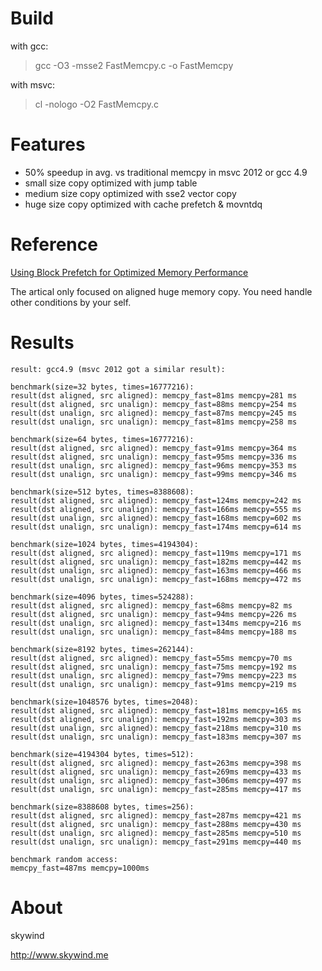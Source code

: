 Build
=====

with gcc:
> gcc -O3 -msse2 FastMemcpy.c -o FastMemcpy

with msvc:
> cl -nologo -O2 FastMemcpy.c

Features
========

* 50% speedup in avg. vs traditional memcpy in msvc 2012 or gcc 4.9
* small size copy optimized with jump table
* medium size copy optimized with sse2 vector copy
* huge size copy optimized with cache prefetch & movntdq

Reference
=========

[Using Block Prefetch for Optimized Memory Performance](http://files.rsdn.ru/23380/AMD_block_prefetch_paper.pdf)

The artical only focused on aligned huge memory copy. You need handle other conditions by your self.


Results
=======

```
result: gcc4.9 (msvc 2012 got a similar result):

benchmark(size=32 bytes, times=16777216):
result(dst aligned, src aligned): memcpy_fast=81ms memcpy=281 ms
result(dst aligned, src unalign): memcpy_fast=88ms memcpy=254 ms
result(dst unalign, src aligned): memcpy_fast=87ms memcpy=245 ms
result(dst unalign, src unalign): memcpy_fast=81ms memcpy=258 ms

benchmark(size=64 bytes, times=16777216):
result(dst aligned, src aligned): memcpy_fast=91ms memcpy=364 ms
result(dst aligned, src unalign): memcpy_fast=95ms memcpy=336 ms
result(dst unalign, src aligned): memcpy_fast=96ms memcpy=353 ms
result(dst unalign, src unalign): memcpy_fast=99ms memcpy=346 ms

benchmark(size=512 bytes, times=8388608):
result(dst aligned, src aligned): memcpy_fast=124ms memcpy=242 ms
result(dst aligned, src unalign): memcpy_fast=166ms memcpy=555 ms
result(dst unalign, src aligned): memcpy_fast=168ms memcpy=602 ms
result(dst unalign, src unalign): memcpy_fast=174ms memcpy=614 ms

benchmark(size=1024 bytes, times=4194304):
result(dst aligned, src aligned): memcpy_fast=119ms memcpy=171 ms
result(dst aligned, src unalign): memcpy_fast=182ms memcpy=442 ms
result(dst unalign, src aligned): memcpy_fast=163ms memcpy=466 ms
result(dst unalign, src unalign): memcpy_fast=168ms memcpy=472 ms

benchmark(size=4096 bytes, times=524288):
result(dst aligned, src aligned): memcpy_fast=68ms memcpy=82 ms
result(dst aligned, src unalign): memcpy_fast=94ms memcpy=226 ms
result(dst unalign, src aligned): memcpy_fast=134ms memcpy=216 ms
result(dst unalign, src unalign): memcpy_fast=84ms memcpy=188 ms

benchmark(size=8192 bytes, times=262144):
result(dst aligned, src aligned): memcpy_fast=55ms memcpy=70 ms
result(dst aligned, src unalign): memcpy_fast=75ms memcpy=192 ms
result(dst unalign, src aligned): memcpy_fast=79ms memcpy=223 ms
result(dst unalign, src unalign): memcpy_fast=91ms memcpy=219 ms

benchmark(size=1048576 bytes, times=2048):
result(dst aligned, src aligned): memcpy_fast=181ms memcpy=165 ms
result(dst aligned, src unalign): memcpy_fast=192ms memcpy=303 ms
result(dst unalign, src aligned): memcpy_fast=218ms memcpy=310 ms
result(dst unalign, src unalign): memcpy_fast=183ms memcpy=307 ms

benchmark(size=4194304 bytes, times=512):
result(dst aligned, src aligned): memcpy_fast=263ms memcpy=398 ms
result(dst aligned, src unalign): memcpy_fast=269ms memcpy=433 ms
result(dst unalign, src aligned): memcpy_fast=306ms memcpy=497 ms
result(dst unalign, src unalign): memcpy_fast=285ms memcpy=417 ms

benchmark(size=8388608 bytes, times=256):
result(dst aligned, src aligned): memcpy_fast=287ms memcpy=421 ms
result(dst aligned, src unalign): memcpy_fast=288ms memcpy=430 ms
result(dst unalign, src aligned): memcpy_fast=285ms memcpy=510 ms
result(dst unalign, src unalign): memcpy_fast=291ms memcpy=440 ms

benchmark random access:
memcpy_fast=487ms memcpy=1000ms

```


About
=====

skywind

http://www.skywind.me
